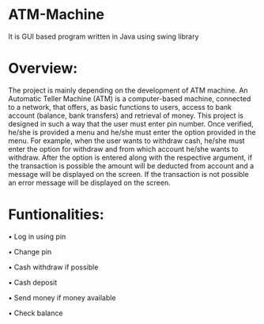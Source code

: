 # ATM-Machine
It is GUI based program written in Java using swing library

# Overview:
The project is mainly depending on the development of ATM machine. An Automatic Teller Machine (ATM) is a computer-based machine, connected to a network, that offers, as basic functions to users, access to bank account (balance, bank transfers) and retrieval of money.
This project is designed in such a way that the user must enter pin number. Once verified, he/she is provided a menu and he/she must enter the option provided in the menu. For example, when the user wants to withdraw cash, he/she must enter the option for withdraw and from which account he/she wants to withdraw. After the option is entered along with the respective argument, if the transaction is possible the amount will be deducted from account and a message will be displayed on the screen. If the transaction is not possible an error message will be displayed on the screen.

# Funtionalities:
•	Log in using pin

•	Change pin

•	Cash withdraw if possible

•	Cash deposit

•	Send money if money available

•	Check balance
